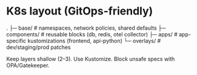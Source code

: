 # K8s layout (GitOps-friendly)
.
├─ base/         # namespaces, network policies, shared defaults
├─ components/   # reusable blocks (db, redis, otel collector)
├─ apps/         # app-specific kustomizations (frontend, api-python)
└─ overlays/     # dev/staging/prod patches

Keep layers shallow (2–3). Use Kustomize. Block unsafe specs with OPA/Gatekeeper.
